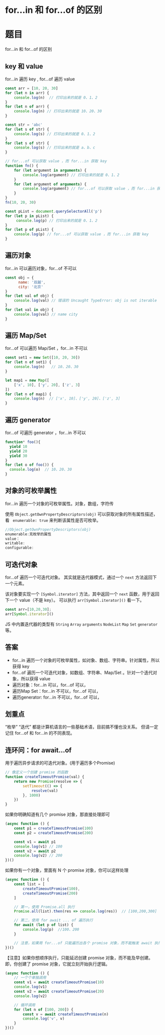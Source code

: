 # for...in 和 for...of 的区别

# 题目

for...in 和 for...of 的区别

## key 和 value

for...in 遍历 key , for...of 遍历 value

```js
const arr = [10, 20, 30]
for (let n in arr) {
    console.log(n)  // 打印出来的就是 0、1、2
}
for (let n of arr) {
    console.log(n) // 打印出来的就是 10、20、30
}

const str = 'abc'
for (let s of str) {
    console.log(s) // 打印出来的就是 0、1、2
}
for (let s of str) {
    console.log(s) // 打印出来的就是 a、b、c
}
```

```js
// for...of 可以获取 value ，而 for...in 获取 key
function fn() {
    for (let argument in arguments) {
        console.log(argument) // 打印出来的就是 0、1、2
    }
    for (let argument of arguments) {
        console.log(argument) // for...of 可以获取 value ，而 for...in 获取 key
    }
}
fn(10, 20, 30)

const pList = document.querySelectorAll('p')
for (let p in pList) {
     console.log(p) // 打印出来的就是 0、1、2
}
for (let p of pList) {
    console.log(p) // for...of 可以获取 value ，而 for...in 获取 key
}
```

## 遍历对象

for...in 可以遍历对象，for...of 不可以

```js
const obj = {
      name: '双越',
      city: '北京'
}
for (let val of obj) {
    console.log(val) // 错误的 Uncaught TypeError: obj is not iterable
}
for (let val in obj) {
    console.log(val) // name city
}
```

## 遍历 Map/Set

for...of 可以遍历 Map/Set ，for...in 不可以

```js
const set1 = new Set([10, 20, 30])
for (let n of set1) {
    console.log(n)   // 10、20、30
}

let map1 = new Map([
    ['x', 10], ['y', 20], ['z', 3]
])
for (let n of map1) {
    console.log(n)  // ['x', 10]、['y', 20]、['z', 3]
}
```

## 遍历 generator

for...of 可遍历 generator ，for...in 不可以

```js
function* foo(){
  yield 10
  yield 20
  yield 30
}
for (let o of foo()) {
  console.log(o)  // 10、20、30
}
```

## 对象的可枚举属性

for...in 遍历一个对象的可枚举属性。对象，数组，字符传

使用 `Object.getOwnPropertyDescriptors(obj)` 可以获取对象的所有属性描述，看 ` enumerable: true` 来判断该属性是否可枚举。

```js
//Object.getOwnPropertyDescriptors(obj)
enumerable:克枚举的属性
value：
writable:
configurable:
```

## 可迭代对象

for...of 遍历一个可迭代对象。
其实就是迭代器模式，通过一个 `next` 方法返回下一个元素。

该对象要实现一个 `[Symbol.iterator]` 方法，其中返回一个 `next` 函数，用于返回下一个 value（不是 key）。
可以执行 `arr[Symbol.iterator]()` 看一下。

```js
const arr=[10,20,30];
arr[Symbol.iterator]()
```

JS 中内置迭代器的类型有 `String` `Array` `arguments` `NodeList` `Map` `Set` `generator` 等。

## 答案

- for...in 遍历一个对象的可枚举属性，如对象、数组、字符串。针对属性，所以获得 key
- for...of 遍历一个可迭代对象，如数组、字符串、Map/Set 。针对一个迭代对象，所以获得 value
- 遍历对象：for...in 可以，for...of 可以，
- 遍历Map Set：for...in 不可以，for...of 可以，
- 遍历generator: for...in 不可以，for...of 可以，

## 划重点

“枚举” “迭代” 都是计算机语言的一些基础术语，目前搞不懂也没关系。
但请一定记住 for...of 和 for...in 的不同表现。

## 连环问：for await...of

用于遍历异步请求的可迭代对象。(用于遍历多个Promise)

```js
// 像定义一个创建 promise 的函数
function createTimeoutPromise(val) {
    return new Promise(resolve => {
        setTimeout(() => {
            resolve(val)
        }, 1000)
    })
}
```

如果你明确知道有几个 promise 对象，那直接处理即可

```js
(async function () {
    const p1 = createTimeoutPromise(100)
    const p2 = createTimeoutPromise(200)

    const v1 = await p1
    console.log(v1) // 100
    const v2 = await p2
    console.log(v2) // 200
})()
```

如果你有一个对象，里面有 N 个 promise 对象，你可以这样处理

```js
(async function () {
    const list = [
        createTimeoutPromise(100),
        createTimeoutPromise(200)
    ]

    // 第一，使用 Promise.all 执行
    Promise.all(list).then(res => console.log(res))  // [100,200,300]

    // 第二，使用 for await ... of 遍历执行
    for await (let p of list) {
        console.log(p)  //100、200
    }

    // 注意，如果用 for...of 只能遍历出各个 promise 对象，而不能触发 await 执行
})()
```

【注意】如果你想顺序执行，只能延迟创建 promise 对象，而不能及早创建。
即，你创建了 promise 对象，它就立刻开始执行逻辑。

```js
(async function () {
    // 一个个单独调用
    const v1 = await createTimeoutPromise(10)
    console.log(v1)
    const v2 = await createTimeoutPromise(20)
    console.log(v2)

    // 循环调用
    for (let n of [100, 200]) {
        const v = await createTimeoutPromise(n)
        console.log('v', v)
    }
})()
```
